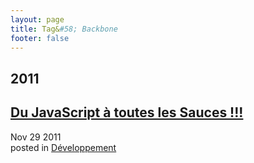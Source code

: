 ```yaml
---
layout: page
title: Tag&#58; Backbone
footer: false
---
```


<div id="blog-archives" class="category">
<h2>2011</h2>

<article>
<h1><a href="/2011/11/29/du-javascript-a-toutes-les-sauces/index.html">Du JavaScript à toutes les Sauces !!!</a></h1>
<time datetime="2011-11-29T00:00:00-06:00" pubdate><span class='month'>Nov</span> <span class='day'>29</span> <span class='year'>2011</span></time>
<footer>
<span class="categories">posted in 
<a href='/categories/développement/'>Développement</a></span>
</footer>
</article>
</div>
